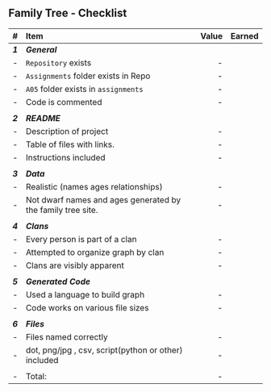 ## Family Tree - Checklist


| #       | Item                                                        | Value | Earned |
| :------ | :---------------------------------------------------------- | ----: | ------ |
| ***1*** | ***General***                                               |       |        |
| -       | `Repository`  exists                                        |     - |        |
| -       | `Assignments` folder exists in Repo                         |     - |        |
| -       | `A05` folder exists in `assignments`                        |     - |        |
| -       | Code is commented                                           |     - |        |
|         |                                                             |       |        |
| ***2*** | ***README***                                                |       |        |
| -       | Description of project                                      |     - |        |
| -       | Table of files with links.                                  |     - |        |
| -       | Instructions included                                       |     - |        |
|         |                                                             |       |        |
| ***3*** | ***Data***                                                  |       |        |
| -       | Realistic (names ages relationships)                        |     - |        |
| -       | Not dwarf names and ages generated by the family tree site. |     - |        |
|         |                                                             |       |        |
| ***4*** | ***Clans***                                                 |       |        |
| -       | Every person is part of a clan                              |     - |        |
| -       | Attempted to organize graph by clan                         |     - |        |
| -       | Clans are visibly apparent                                  |     - |        |
|         |                                                             |       |        |
| ***5*** | ***Generated Code***                                        |       |        |
| -       | Used a language to build graph                              |     - |        |
| -       | Code works on various file sizes                            |     - |        |
|         |                                                             |       |        |
| ***6*** | ***Files***                                                 |       |        |
| -       | Files named correctly                                       |     - |        |
| -       | dot, png/jpg , csv, script(python or other) included        |     - |        |
|         |                                                             |       |        |
| -       | Total:                                                      |     - |        |

